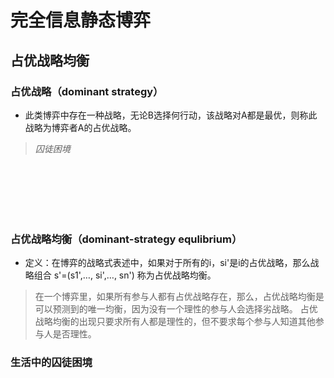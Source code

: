 # 完全信息静态博弈

## 占优战略均衡

### 占优战略（dominant strategy）

* 此类博弈中存在一种战略，无论B选择何行动，该战略对A都是最优，则称此战略为博弈者A的占优战略。

> *囚徒困境*
<br/>
<br/>
<br/>
<br/>
<br/>

### 占优战略均衡（dominant-strategy equlibrium） 

* 定义：在博弈的战略式表述中，如果对于所有的i，si'是i的占优战略，那么战略组合 s'=(s1',…, si',…, sn') 称为占优战略均衡。

> 在一个博弈里，如果所有参与人都有占优战略存在，那么，占优战略均衡是可以预测到的唯一均衡，因为没有一个理性的参与人会选择劣战略。
> 占优战略均衡的出现只要求所有人都是理性的，但不要求每个参与人知道其他参与人是否理性。

### 生活中的囚徒困境

<br/>
<br/>
<br/>
<br/>
<br/>
<br/>
<br/>
